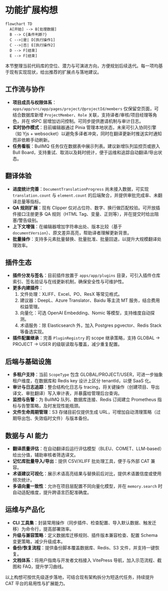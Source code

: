 # 功能扩展构想

```mermaid
flowchart TD
  A[开始] --> B[处理数据]
  B --> C{条件判断?}
  C -->|是| D[执行操作1]
  C -->|否| E[执行操作2]
  D --> F[结束]
  E --> F[结束]
```

本节整理当前代码库的空位、潜力与可演进方向，方便规划后续迭代。每一项均基于现有实现现状，给出推荐的扩展点与落地建议。

## 工作流与协作

- **项目成员与权限体系**：`apps/app/src/app/pages/project/@projectId/members` 仅保留空页面，可结合数据库新增 `ProjectMember`、`Role` 关联，支持译者/审核/项目经理等角色，并在 tRPC 层增加访问控制。可同步提供邀请机制与审计日志。
- **实时协作模式**：目前编辑器通过 Pinia 管理本地状态，未来可引入协同引擎（如 Yjs + websocket）以避免多译者冲突，同时在翻译更新时推送实时通知而非依赖手动刷新。
- **任务看板**：BullMQ 任务仅在数据表中展示列表。建议新增队列监控页或嵌入 Bull Board，支持重试、取消以及耗时统计，便于运维和追踪自动翻译/导出状态。

## 翻译体验

- **进度统计完善**：`DocumentTranslationProgress` 尚未接入数据，可实现 `translation.count` 与 `element.count` 的后端聚合，并提供审批完成率、未翻译总量等指标。
- **QA 规则扩展**：现有 Clipper 仅对占位符、数字、换行做匹配校验。可开放插件接口注册更多 QA 规则（HTML Tag、变量、正则等），并在提交时给出阻塞/警告级别。
- **上下文增强**：在编辑器增加字符串出处、版本比较（基于 `documentVersion`）、原文差异高亮，帮助译者理解更新背景。
- **批量操作**：支持多元素批量替换、批量批准、批量回退，以提升大规模翻译处理效率。

## 插件生态

- **插件分发与签名**：目前插件放置于 `apps/app/plugins` 目录，可引入插件仓库索引、签名验证与在线更新机制，确保安全性与可维护性。
- **更多内建插件**：
  1. 文件处理：XLIFF、Excel、PO、ResX 等常见格式。
  2. 建议器：DeepL、Azure Translator、Baidu 等主流 MT 服务，结合费用权益管理。
  3. 向量化：可选 OpenAI Embedding、Nomic 等模型，支持维度自动探测。
  4. 术语服务：除 Elasticsearch 外，加入 Postgres pgvector、Redis Stack 等备选实现。
- **插件配置继承**：完善 `PluginRegistry` 的 scope 继承策略，支持 GLOBAL → PROJECT → USER 的级联读取与覆盖，减少重复配置。

## 后端与基础设施

- **多租户支持**：当前 `ScopeType` 包含 GLOBAL/PROJECT/USER，可进一步抽象租户维度，在数据库和 Redis key 设计上区分 tenantId，以便 SaaS 化。
- **审计与日志追踪**：整合结构化日志与 tracing，将关键操作（创建项目、导出译文、审批翻译）写入审计表，并暴露给管理后台查询。
- **监控与告警**：为 BullMQ 队列、数据库连接、Redis 订阅建立 Prometheus 指标与告警策略，及时发现性能瓶颈。
- **文件生命周期管理**：S3 存储目前仅提供生成 URL，可增加自动清理策略（过期导出包、失效临时文件）与版本备份。

## 数据与 AI 能力

- **翻译质量评估**：在自动翻译后运行评估模型（BLEU、COMET、LLM-based）给出分值，辅助审核者筛选译文。
- **记忆库批量导入/导出**：提供 CSV/XLIFF 批处理工具，便于与外部 CAT 兼容。
- **术语建议可视化**：展示术语高亮结果与替换前后对比，提供术语置信度或使用频次统计。
- **多语向量一致性**：允许在项目层配置不同向量化模型，并在 `memory.search` 时自动适配维度，提升跨语言匹配准确度。

## 运维与产品化

- **CLI 工具集**：封装常用操作（同步插件、检查配置、导入默认数据、触发迁移）为命令行，提高部署效率。
- **升级与兼容策略**：定义数据库迁移规则、插件版本兼容检查、配置 Schema 变更策略，减少升级成本。
- **备份/恢复流程**：提供备份脚本覆盖数据库、Redis、S3 文件，并支持一键恢复。
- **文档体系**：将用户指南与开发者文档接入 VitePress 导航，加入示范流程、截图和 FAQ，提升学习曲线。

以上构想可按优先级逐步落地，可结合现有架构拆分为短迭代任务，持续提升 CAT 平台的易用性与扩展能力。
